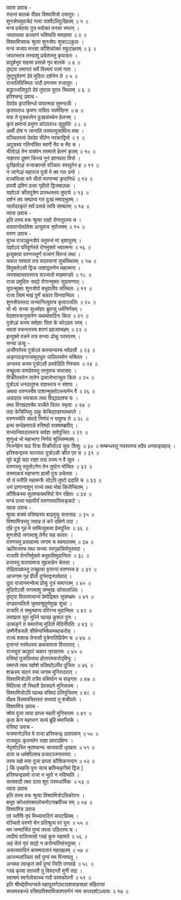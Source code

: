 व्यास उवाच -  
रुदन्तं बालकं वीक्ष्य विश्वामित्रो दयातुरः ।  
शुनःशेपमुवाचेदं गत्वा पार्श्वेऽतिदुःखितम् ॥ १ ॥  
मन्त्रं प्रचेतसः पुत्र मयोक्तं मनसा स्मरन् ।  
जपतस्तव कल्याणं भविष्यति ममाज्ञया ॥ २ ॥  
विश्वामित्रवचः श्रुत्वा शुनःशेपः शुचाऽऽकुलः ।  
मन्त्रं जजाप मनसा कौशिकोक्तं स्फुटाक्षरम् ॥ ३ ॥  
जपतस्तत्र तस्याशु प्रचेतास्तु कृपाकरः ।  
प्रादुर्बभूव सहसा प्रसन्नो नृप बालके ॥ ४ ॥  
दृष्ट्वा तमागतं सर्वे विस्मयं परमं गताः ।  
तुष्टुवुर्वरुणं देवं मुदिता दर्शनेन ते ॥ ५ ॥  
राजातिविस्मितः पादौ प्रणनाम रुजातुरः ।  
बद्धाञ्जलिपुटो देवं तुष्टाव पुरतः स्थितम् ॥ ६ ॥  
हरिश्चन्द्र उवाच -  
देवदेव कृपासिन्धो पापात्माहं सुमन्दधीः ।  
कृतापराधः कृपणः पावितः परमेष्ठिना ॥ ७ ॥  
मया ते पुत्रकामेन दुःखसंस्थेन हेलनम् ।  
कृतं क्षमाप्यं प्रभुणा कोऽपराधः सुदुर्मतेः ॥ ८ ॥  
अर्थी दोषं न जानाति तस्मात्पुत्रार्थिना मया ।  
वञ्चितस्त्वं देवदेव भीतेन नरकाद्विभो ॥ ९ ॥  
अपुत्रस्य गतिर्नास्ति स्वर्गो नैव च नैव च ।  
भीतोऽहं तेन वाक्येन तस्मात्ते हेलनं कृतम् ॥ १० ॥  
नाज्ञस्य दूषणं चिन्त्यं नूनं ज्ञानवता विभो ।  
दुःखितोऽहं रुजाक्रान्तो वञ्चितः स्वसुतेन ह ॥ ११ ॥  
न जानेऽहं महाराज पुत्रो मे क्व गतः प्रभो ।  
वञ्चयित्वा वने भीतो मरणान्मां कृपानिधे ॥ १२ ॥  
प्रययौ द्रविणं दत्वा गृहीतो द्विजबालकः ।  
यज्ञोऽयं क्रीतपुत्रेण प्रारब्धस्तव तुष्टये ॥ १३ ॥  
दर्शनं तव सम्प्राप्य गतं दुःखं ममाद्‌भुतम् ।  
जलोदरकृतं सर्वं प्रसन्ने त्वयि साम्प्रतम् ॥ १४ ॥  
व्यास उवाच -  
इति तस्य वचः श्रुत्वा राज्ञो रोगातुरस्य च ।  
दयावान्देवदेवेशः प्रत्युवाच नृपोत्तमम् ॥ १५ ॥  
वरुण उवाच -  
मुञ्च राजञ्छुनःशेपं स्तुवन्तं मां भृशातुरम् ।  
यज्ञोऽयं परिपूर्णस्ते रोगमुक्तो भवात्मना ॥ १६ ॥  
इत्युक्त्वा वरुणस्तूर्णं राजानं विरुजं तथा ।  
चकार पश्यतां तत्र सदस्यानां सुसंस्थितम् ॥ १७ ॥  
विमुक्तोऽसौ द्विजः पाशाद्वरुणेन महात्मना ।  
जयशब्दस्ततस्तत्र सञ्जातो मखमण्डपे ॥ १८ ॥  
राजा प्रमुदितः सद्यो रोगान्मुक्तः सुदारुणात् ।  
यूपान्मुक्तः शुनःशेपो बभूवातीव संस्थितः ॥ १९ ॥  
राजा त्विमं मखं पूर्णं चकार विनयान्वितः ।  
शुनःशेपस्तदा सभ्यानित्युवाच कृताञ्जलिः ॥ २० ॥  
भो भोः सभ्या सुधर्मज्ञाः ब्रुवन्तु धर्मनिर्णयम् ।  
वेदशास्त्रानुसारेण यथार्थवादिनः किल ॥ २१ ॥  
पुत्रोऽहं कस्य सर्वज्ञाः पिता के कोऽग्रतः परम् ।  
भवतां वचनात्तस्य शरणं प्रव्रजाम्यहम् ॥ २२ ॥  
इत्युक्ते वचने तत्र सभ्याः प्रोचुः परस्परम् ।  
सभ्या ऊचूः -  
अजीगर्तस्य पुत्रोऽयं कस्यान्यस्य भवेदसौ ॥ २३ ॥  
अङ्गादङ्गात्समुद्‌भूतः पालितस्तेन भक्तितः ।  
अन्यस्य कस्य पुत्रोऽसौ प्रभवेदिति निश्चयः ॥ २४ ॥  
तच्छ्रुत्वा वामदेवस्तु तानुवाच सभासदः ।  
विक्रीतस्तेन तातेन द्रव्यलोभात्सुतः किल ॥ २५ ॥  
पुत्रोऽयं धनदातुश्च राज्ञस्तत्र न संशयः ।  
अथवा वरुणस्यैष पाशान्मुक्तोऽस्त्यनेन वै ॥ २६ ॥  
अन्नदाता भयत्राता तथा विद्याप्रदश्च यः ।  
तथा वित्तप्रदश्चैव पञ्चैते पितरः स्मृताः ॥ २७ ॥  
तदा केचित्पितुः प्राहुः केचिद्‌राज्ञस्तथापरे ।  
वरुणस्येति संवादे निर्णयं न ययुश्च ते ॥ २८ ॥  
इत्थं सन्देहमापन्ने वसिष्ठो वाक्यमब्रवीत् ।  
सभ्यान्विवदतस्तत्र सर्वज्ञः सर्वपूजितः ॥ २९ ॥  
शृणुध्वं भो महाभागा निर्णयं श्रुतिसम्मतम् ।  
निःस्नेहेन यदा पित्रा विक्रीतोऽयं सुतः शिशुः ॥ ३० ॥
सम्बन्धस्तु गतस्तस्य तदैव धनसङ्ग्रहात् ।  
हरिश्चन्द्रस्य सञ्जातः पुत्रोऽसौ क्रीत एव च ॥ ३१ ॥  
यूपे बद्धो यदा राज्ञा तदा तस्य न वै सुतः ।  
वरुणस्तु स्तुतोऽनेन तेन तुष्टेन मोचितः ॥ ३२ ॥  
तस्मान्नायं महाभागा ह्यसौ पुत्रः प्रचेतसः ।  
यो यं स्तौति महामन्त्रैः सोऽपि तुष्टो ददाति च ॥ ३३ ॥  
धनं प्राणान्पशून् राज्यं तथा मोक्षं किलेप्सितम् ।  
कौशिकस्य सुतश्चायमरिष्टे येन रक्षितः ॥ ३४ ॥  
मन्त्रं दत्त्वा महावीर्यं वरुणस्यातिसङ्कटे ।  
व्यास उवाच -  
श्रुत्वा वाक्यं वसिष्ठस्य बाढमूचुः सभासदः ॥ ३५ ॥  
विश्वामित्रस्तु जग्राह तं करे दक्षिणे तदा ।  
एहि पुत्र गृहं मे त्वमित्युक्त्वा प्रेमपूरितः ॥ ३६ ॥  
शुनःशेपो जगामाशु तेनैव सह सत्वरः ।  
वरुणस्तु प्रसन्नात्मा जगाम च स्वमालयम् ॥ ३७ ॥  
ऋत्विजश्च तथा सभ्याः स्वगृहान्निर्ययुस्तदा ।  
राजापि रोगनिर्मुक्तो बभूवातिमुदान्वितः ॥ ३८ ॥  
प्रजास्तु पालयामास सुप्रसन्नेन चेतसा ।  
रोहिताख्यस्तु तच्छ्रुत्वा वृत्तान्तं वरुणस्य ह ॥ ३९ ॥  
आजगाम गृहं प्रीतो दुर्गमाद्वनपर्वतात् ।  
दूता राजानमभ्येत्य प्रोचुः पुत्रं समागतम् ॥ ४० ॥  
मुदितोऽसौ जगामाशु सम्मुखः कोसलाधिपः ।  
दृष्ट्वा पितरमायान्तं प्रेमोद्रिक्तः सुसम्भ्रमः ॥ ४१ ॥  
दण्डवत्पतितो भूमावश्रुपूर्णमुखः शुचा ।  
राजापि तं समुत्थाप्य परिरभ्य मुदान्वितः ॥ ४२ ॥  
तमाघ्राय सुतं मूर्ध्नि पप्रच्छ कुशलं पुनः ।  
उत्सङ्गे तं समारोप्य मुदितो मेदिनीपतिः ॥ ४३ ॥  
उष्णैर्नेत्रजलैः शीर्षण्यभिषेकमथाकरोत् ।  
राज्यं शशास तेनासौ पुत्रेणातिप्रियेण च ॥ ४४ ॥  
वृत्तान्तं नरमेधस्य कथयामास विस्तरात् ।  
राजसूयं क्रतुवरं चकार नृपसत्तमः ॥ ४५ ॥  
वसिष्ठं पूजयित्वाथ होतारमकरोद्‌विभुः ।  
समाप्ते त्वथ यज्ञेशे वसिष्ठोऽतीव पूजितः ॥ ४६ ॥  
शक्रस्य सदनं रम्यं जगाम मुनिरादरात् ।  
विश्वामित्रोऽपि तत्रैव वसिष्ठेन च सङ्गतः ॥ ४७ ॥  
मिलित्वा तौ स्थितौ देवसदने मुनिसत्तम ।  
विश्वामित्रोऽपि पप्रच्छ वसिष्ठं प्रतिपूजितम् ॥ ४८ ॥  
वीक्ष्य विस्मयचित्तस्तं सभायां तु शचीपतेः ।  
विश्वामित्र उवाच -  
क्वेयं पूजा त्वया प्राप्ता महती मुनिसत्तम ॥ ४९ ॥  
कृता केन महाभाग सत्यं ब्रूहि ममान्तिके ।  
वसिष्ठ उवाच -  
यजमानोऽस्ति मे राजा हरिश्चन्द्रः प्रतापवान् ॥ ५० ॥  
राजसूयः कृतस्तेन राज्ञा प्रवरदक्षिणः ।  
नेदृशोऽस्ति नृपश्चान्यः सत्यवादी धृतव्रतः ॥ ५१ ॥  
दाता च धर्मशीलश्च प्रजारञ्जनतत्परः ।  
तस्य यज्ञे मया पूजा प्राप्ता कौशिकनन्दन ॥ ५२ ॥  
[ किं पृच्छसि पुनः सत्यं ब्रवीम्यकृत्रिमं द्विज ]  
हरिश्चन्द्रसमो राजा न भूतो न भविष्यति ।  
सत्यवादी तथा दाता शूरः परमधार्मिकः ॥ ५३ ॥  
व्यास उवाच  
इति तस्य वचः श्रुत्वा विश्वामित्रोऽतिकोपनः ।  
बभूव क्रोधसंरक्तलोचनोऽप्यब्रवीच्च तम् ॥ ५४ ॥  
विश्वामित्र उवाच  
एवं स्तौषि नृपं मिथ्यावादिनं कपटप्रियम् ।  
वञ्चितो वरुणो येन प्रतिश्रुत्य वरं पुनः ॥ ५५ ॥  
मम जन्मार्जितं पुण्यं तपसः पठितस्य च ।  
त्वदीयं वातितपसो ग्लहं कुरु महामते ॥ ५६ ॥  
अहं चेत्तं नृपं सद्यो न करोम्यतिसंस्तुतम् ।  
असत्यवादिनं काममदातारं महाखलम् ॥ ५७ ॥  
आजन्मसञ्चितं सर्वं पुण्यं मम विनश्यतु ।  
अन्यथा त्वत्कृतं सर्वं पुण्यं त्विति पणावहे ॥ ५८ ॥  
ग्लहं कृत्वा ततस्तौ तु विवदन्तौ मुनी तदा ।  
स्वाश्रमं स्वर्गलोकाच्च गतौ परमकोपनौ ॥ ५९ ॥  
इति श्रीमद्देवीभागवते महापुराणेऽष्टादशसाहस्र्यां संहितायां  
सप्तमस्कन्धे वसिष्ठविश्वामित्रपणवर्णनं नाम सप्तदशोऽध्यायः ॥ १७ ॥
